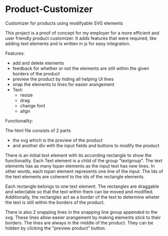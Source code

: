 # Product-Customizer
Customizer for products using modifyable SVG elements

This project is a proof of concept for my employer 
for a more efficient and user friendly product customizer.
It adds features that were required, like adding text elements and is written in js for easy integration.

Features:
- add and delete elements
- feedback for whether or not the elements are still within the given borders of the product
- preview the product by hiding all helping UI lines
- snap the elements to lines for easier arangement
- Text:
  - resize
  - drag
  - change font
  - align

Functionality:

The html file consists of 2 parts 
- the svg which is the preview of the product 
- and another div with the input fields and buttons to modify the product

There is an initial text element with its according rectangle to show the functionality.
Each Text element is a child of the group "textgroup".
The text elements has as many tspan elements as the input text has new lines. In other words, each tspan element represents one line of the input.
The Ids of the text elements are coherent to the ids of the rectangle elements.

Each rectangle belongs to one text element.
The rectangles are draggable and selectable so that the text within them can be moved and modified.
Additionally, the rectangles act as a border of the text to determine wheter the text is still within the borders of the product.

There is also 2 snapping lines in the snapping line group appended to the svg.
These lines allow easier arangement by making elements stick to their borders.
The lines are always in the middle of the product. They can be hidden by clicking the "preview product" button.
